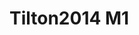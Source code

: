 # Tilton2014 M1
<a name="material" />
<script type="application/ld+json">

  {
    "@context": "https://schema.org/",
    "@type": "ChemicalSubstance",
    "http://purl.org/dc/terms/conformsTo":
      {
        "@type": "CreativeWork",
        "@id": "https://bioschemas.org/profiles/ChemicalSubstance/0.4-RELEASE/"
      },
    "@id": "https://egonw.github.io/nanowiki/nanowiki438.html#material",
    "name": "Tilton2014 M1",
    "sameAs: "http://127.0.0.1/mediawiki/index.php/Special:URIResolver/Tilton2014_M1"
  }
</script>

